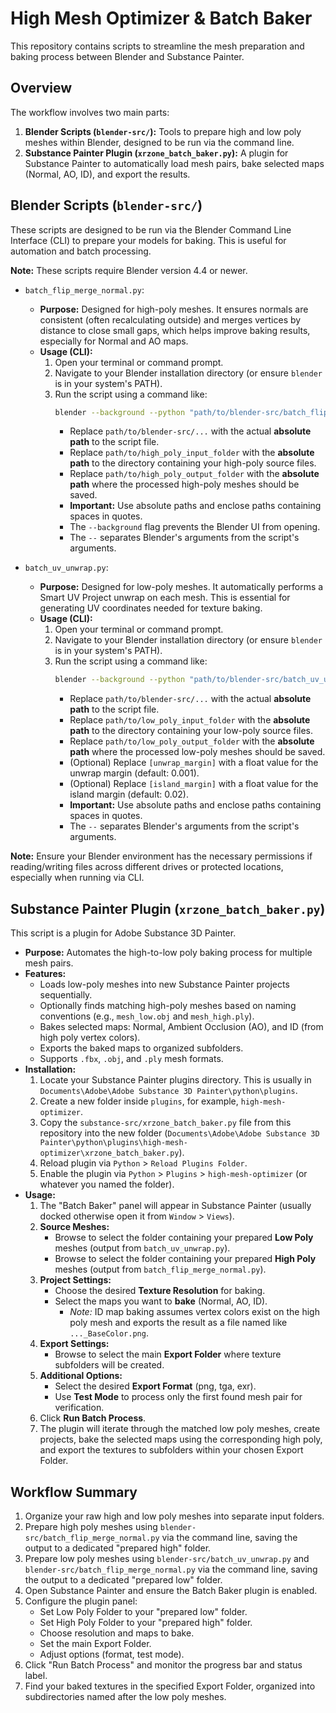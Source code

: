# High Mesh Optimizer & Batch Baker

This repository contains scripts to streamline the mesh preparation and baking process between Blender and Substance Painter.

## Overview

The workflow involves two main parts:

1.  **Blender Scripts (`blender-src/`):** Tools to prepare high and low poly meshes within Blender, designed to be run via the command line.
2.  **Substance Painter Plugin (`xrzone_batch_baker.py`):** A plugin for Substance Painter to automatically load mesh pairs, bake selected maps (Normal, AO, ID), and export the results.

## Blender Scripts (`blender-src/`)

These scripts are designed to be run via the Blender Command Line Interface (CLI) to prepare your models for baking. This is useful for automation and batch processing.

**Note:** These scripts require Blender version 4.4 or newer.

*   `batch_flip_merge_normal.py`:
    *   **Purpose:** Designed for high-poly meshes. It ensures normals are consistent (often recalculating outside) and merges vertices by distance to close small gaps, which helps improve baking results, especially for Normal and AO maps.
    *   **Usage (CLI):**
        1.  Open your terminal or command prompt.
        2.  Navigate to your Blender installation directory (or ensure `blender` is in your system's PATH).
        3.  Run the script using a command like:
            ```bash
            blender --background --python "path/to/blender-src/batch_flip_merge_normal.py" -- "path/to/high_poly_input_folder" "path/to/high_poly_output_folder"
            ```
            *   Replace `path/to/blender-src/...` with the actual **absolute path** to the script file.
            *   Replace `path/to/high_poly_input_folder` with the **absolute path** to the directory containing your high-poly source files.
            *   Replace `path/to/high_poly_output_folder` with the **absolute path** where the processed high-poly meshes should be saved.
            *   **Important:** Use absolute paths and enclose paths containing spaces in quotes.
            *   The `--background` flag prevents the Blender UI from opening.
            *   The `--` separates Blender's arguments from the script's arguments.

*   `batch_uv_unwrap.py`:
    *   **Purpose:** Designed for low-poly meshes. It automatically performs a Smart UV Project unwrap on each mesh. This is essential for generating UV coordinates needed for texture baking.
    *   **Usage (CLI):**
        1.  Open your terminal or command prompt.
        2.  Navigate to your Blender installation directory (or ensure `blender` is in your system's PATH).
        3.  Run the script using a command like:
            ```bash
            blender --background --python "path/to/blender-src/batch_uv_unwrap.py" -- "path/to/low_poly_input_folder" "path/to/low_poly_output_folder" [unwrap_margin] [island_margin]
            ```
            *   Replace `path/to/blender-src/...` with the actual **absolute path** to the script file.
            *   Replace `path/to/low_poly_input_folder` with the **absolute path** to the directory containing your low-poly source files.
            *   Replace `path/to/low_poly_output_folder` with the **absolute path** where the processed low-poly meshes should be saved.
            *   (Optional) Replace `[unwrap_margin]` with a float value for the unwrap margin (default: 0.001).
            *   (Optional) Replace `[island_margin]` with a float value for the island margin (default: 0.02).
            *   **Important:** Use absolute paths and enclose paths containing spaces in quotes.
            *   The `--` separates Blender's arguments from the script's arguments.

**Note:** Ensure your Blender environment has the necessary permissions if reading/writing files across different drives or protected locations, especially when running via CLI.

## Substance Painter Plugin (`xrzone_batch_baker.py`)

This script is a plugin for Adobe Substance 3D Painter.

*   **Purpose:** Automates the high-to-low poly baking process for multiple mesh pairs.
*   **Features:**
    *   Loads low-poly meshes into new Substance Painter projects sequentially.
    *   Optionally finds matching high-poly meshes based on naming conventions (e.g., `mesh_low.obj` and `mesh_high.ply`).
    *   Bakes selected maps: Normal, Ambient Occlusion (AO), and ID (from high poly vertex colors).
    *   Exports the baked maps to organized subfolders.
    *   Supports `.fbx`, `.obj`, and `.ply` mesh formats.
*   **Installation:**
    1.  Locate your Substance Painter plugins directory. This is usually in `Documents\Adobe\Adobe Substance 3D Painter\python\plugins`.
    2.  Create a new folder inside `plugins`, for example, `high-mesh-optimizer`.
    3.  Copy the `substance-src/xrzone_batch_baker.py` file from this repository into the new folder (`Documents\Adobe\Adobe Substance 3D Painter\python\plugins\high-mesh-optimizer\xrzone_batch_baker.py`).
    4.  Reload plugin via `Python` > `Reload Plugins Folder`.
    5.  Enable the plugin via `Python` > `Plugins` > `high-mesh-optimizer` (or whatever you named the folder).
*   **Usage:**
    1.  The "Batch Baker" panel will appear in Substance Painter (usually docked otherwise open it from `Window` > `Views`).
    2.  **Source Meshes:**
        *   Browse to select the folder containing your prepared **Low Poly** meshes (output from `batch_uv_unwrap.py`).
        *   Browse to select the folder containing your prepared **High Poly** meshes (output from `batch_flip_merge_normal.py`).
    3.  **Project Settings:**
        *   Choose the desired **Texture Resolution** for baking.
        *   Select the maps you want to **bake** (Normal, AO, ID).
            *   *Note:* ID map baking assumes vertex colors exist on the high poly mesh and exports the result as a file named like `..._BaseColor.png`.
    4.  **Export Settings:**
        *   Browse to select the main **Export Folder** where texture subfolders will be created.
    5.  **Additional Options:**
        *   Select the desired **Export Format** (png, tga, exr).
        *   Use **Test Mode** to process only the first found mesh pair for verification.
    6.  Click **Run Batch Process**.
    7.  The plugin will iterate through the matched low poly meshes, create projects, bake the selected maps using the corresponding high poly, and export the textures to subfolders within your chosen Export Folder.

## Workflow Summary

1.  Organize your raw high and low poly meshes into separate input folders.
2.  Prepare high poly meshes using `blender-src/batch_flip_merge_normal.py` via the command line, saving the output to a dedicated "prepared high" folder.
3.  Prepare low poly meshes using `blender-src/batch_uv_unwrap.py` and `blender-src/batch_flip_merge_normal.py` via the command line, saving the output to a dedicated "prepared low" folder.
4.  Open Substance Painter and ensure the Batch Baker plugin is enabled.
5.  Configure the plugin panel:
    *   Set Low Poly Folder to your "prepared low" folder.
    *   Set High Poly Folder to your "prepared high" folder.
    *   Choose resolution and maps to bake.
    *   Set the main Export Folder.
    *   Adjust options (format, test mode).
6.  Click "Run Batch Process" and monitor the progress bar and status label.
7.  Find your baked textures in the specified Export Folder, organized into subdirectories named after the low poly meshes.